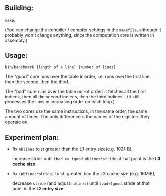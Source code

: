 ## Building:

  `make`.

  (You can change the compiler / compiler settings in the `makefile`, although
  it probably won't change anything, since the computation core is written in assembly.)

## Usage:

  `bin/benchmark {length of a line} {number of lines}`

  The "good" core runs over the table in order, i.e. runs over the first line,
  then the second, then the third…

  The "bad" core runs over the table out-of order: it fetches all the first indices,
  then all the second indices, then the third indices…
  (It still processes the lines in increasing order on each loop.)

  The two cores use the same instructions, in the same order, the same amount of times.
  The only difference is the names of the registers they operate on.


## Experiment plan:

  - fix `nblines` to st greater than the L3 entry size(e.g. 1024 B),

    increase stride until `tbad >> tgood`. `nblines*stride` at that point is the __L3 cache size__.

  - fix `(nblines*stride)` to st. greater than the L3 cache size (e.g. 16MiB),

    decrease `stride` (and adjust `nblines`) until `tbad≈tgood`. stride at that point is the __L3 entry size__.
